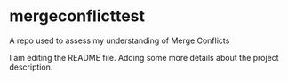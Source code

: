 # mergeconflicttest
A repo used to assess my understanding of Merge Conflicts

I am editing the README file.  Adding some more details about the project description.
